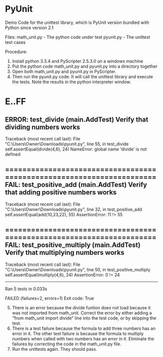 PyUnit
======

Demo Code for the unittest library, which is PyUnit version bundled with Python since version 2.1

Files:
math_unit.py - The python code under test
pyunit.py - The unittest test cases

Procedure:
1) Install python 3.3.4 and PyScripter 2.5.3.0 on a windows machine
2) Put the python code math_unit.py and pyunit.py into a directory together
3) Open both math_unit.py and pyunit.py in PyScripter.
4) Then run the pyunit.py code.  It will call the unittest library and execute the tests.
   Note the results in the python interpreter window.
   
>>> 
E..FF
======================================================================
ERROR: test_divide (__main__.AddTest)
Verify that dividing numbers works
----------------------------------------------------------------------
Traceback (most recent call last):
  File "C:\Users\Owner\Downloads\pyunit.py", line 55, in test_divide
    self.assertEqual(divide(4,6), 24)
NameError: global name 'divide' is not defined

======================================================================
FAIL: test_positive_add (__main__.AddTest)
Verify that adding positive numbers works
----------------------------------------------------------------------
Traceback (most recent call last):
  File "C:\Users\Owner\Downloads\pyunit.py", line 32, in test_positive_add
    self.assertEqual(add(10,23,22), 55)
AssertionError: 11 != 55

======================================================================
FAIL: test_positive_multiply (__main__.AddTest)
Verify that multiplying numbers works
----------------------------------------------------------------------
Traceback (most recent call last):
  File "C:\Users\Owner\Downloads\pyunit.py", line 50, in test_positive_multiply
    self.assertEqual(multiply(4,6), 24)
AssertionError: 0 != 24

----------------------------------------------------------------------
Ran 5 tests in 0.033s

FAILED (failures=2, errors=1)
Exit code:  True
>>>




5) There is an error because the divide funtion does not load because it was not imported from math_unit. Correct
   the error by either adding a "from math_unit import divide" line into the test code, or by skipping 
   the test.
6) There is a test failure because the formula to add three numbers has an error in it.  The other test failure
   is because the formula to multiply numbers when called with two numbers has an error in it.  Eliminate the 
   failures by correcting the code in the math_unit.py file.
7) Run the unittests again.  They should pass.


   

